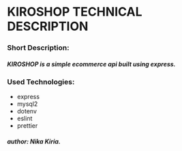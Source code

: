 # KIROSHOP TECHNICAL DESCRIPTION

### Short Description:

##### KIROSHOP is a simple ecommerce api built using express.

### Used Technologies:

- express
- mysql2
- dotenv
- eslint
- prettier

##### author: Nika Kiria.
